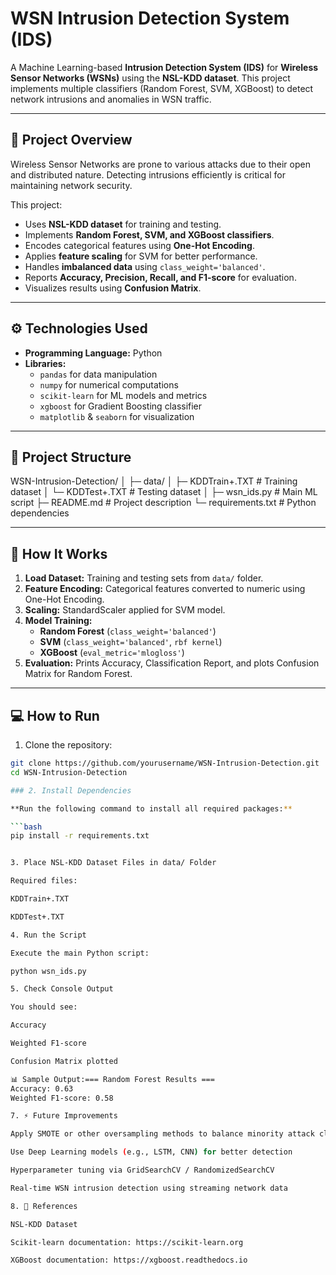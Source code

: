 # WSN Intrusion Detection System (IDS)

A Machine Learning-based **Intrusion Detection System (IDS)** for **Wireless Sensor Networks (WSNs)** using the **NSL-KDD dataset**. This project implements multiple classifiers (Random Forest, SVM, XGBoost) to detect network intrusions and anomalies in WSN traffic.

---

## 📝 Project Overview

Wireless Sensor Networks are prone to various attacks due to their open and distributed nature. Detecting intrusions efficiently is critical for maintaining network security.  

This project:

- Uses **NSL-KDD dataset** for training and testing.
- Implements **Random Forest, SVM, and XGBoost classifiers**.
- Encodes categorical features using **One-Hot Encoding**.
- Applies **feature scaling** for SVM for better performance.
- Handles **imbalanced data** using `class_weight='balanced'`.
- Reports **Accuracy, Precision, Recall, and F1-score** for evaluation.
- Visualizes results using **Confusion Matrix**.

---

## ⚙️ Technologies Used

- **Programming Language:** Python  
- **Libraries:**  
  - `pandas` for data manipulation  
  - `numpy` for numerical computations  
  - `scikit-learn` for ML models and metrics  
  - `xgboost` for Gradient Boosting classifier  
  - `matplotlib` & `seaborn` for visualization  

---

## 📂 Project Structure

WSN-Intrusion-Detection/
│
├─ data/
│ ├─ KDDTrain+.TXT # Training dataset
│ └─ KDDTest+.TXT # Testing dataset
│
├─ wsn_ids.py # Main ML script
├─ README.md # Project description
└─ requirements.txt # Python dependencies


---

## 🧩 How It Works

1. **Load Dataset:** Training and testing sets from `data/` folder.  
2. **Feature Encoding:** Categorical features converted to numeric using One-Hot Encoding.  
3. **Scaling:** StandardScaler applied for SVM model.  
4. **Model Training:**  
   - **Random Forest** (`class_weight='balanced'`)  
   - **SVM** (`class_weight='balanced'`, `rbf kernel`)  
   - **XGBoost** (`eval_metric='mlogloss'`)  
5. **Evaluation:** Prints Accuracy, Classification Report, and plots Confusion Matrix for Random Forest.  

---

## 💻 How to Run

1. Clone the repository:

```bash
git clone https://github.com/yourusername/WSN-Intrusion-Detection.git
cd WSN-Intrusion-Detection

### 2. Install Dependencies

**Run the following command to install all required packages:**

```bash
pip install -r requirements.txt


3. Place NSL-KDD Dataset Files in data/ Folder

Required files:

KDDTrain+.TXT

KDDTest+.TXT

4. Run the Script

Execute the main Python script:

python wsn_ids.py

5. Check Console Output

You should see:

Accuracy

Weighted F1-score

Confusion Matrix plotted

📊 Sample Output:=== Random Forest Results ===
Accuracy: 0.63
Weighted F1-score: 0.58

7. ⚡ Future Improvements

Apply SMOTE or other oversampling methods to balance minority attack classes

Use Deep Learning models (e.g., LSTM, CNN) for better detection

Hyperparameter tuning via GridSearchCV / RandomizedSearchCV

Real-time WSN intrusion detection using streaming network data

8. 📜 References

NSL-KDD Dataset

Scikit-learn documentation: https://scikit-learn.org

XGBoost documentation: https://xgboost.readthedocs.io
